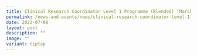 ```yaml
---
title: Clinical Research Coordinator Level 1 Programme (Blended) (March 2022 intake)
permalink: /news-and-events/news/clinical-research-coordinator-level-1-programme-blended-march-2022-intake/
date: 2022-07-08
layout: post
description: ""
image: ""
variant: tiptap
---
```

